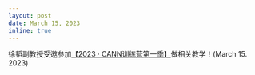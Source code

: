 ```yaml
---
layout: post
date: March 15, 2023
inline: true
---
```


徐韬副教授受邀参加<a href="https://www.bilibili.com/video/BV13v4y177wK/?spm_id_from=333.999.0.0&vd_source=3d8ab46afe55e642864698a677234325">【2023 · CANN训练营第一季】</a>做相关教学！(March 15. 2023)
